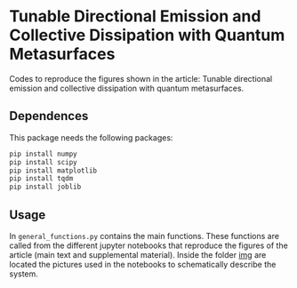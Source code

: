 # Tunable Directional Emission and Collective Dissipation with Quantum Metasurfaces
Codes to reproduce the figures shown in the article: Tunable directional emission and collective dissipation with quantum metasurfaces.

## Dependences

This package needs the following packages:

```bash
pip install numpy
pip install scipy
pip install matplotlib
pip install tqdm
pip install joblib
```

## Usage
In `general_functions.py` contains the main functions. These functions are called from the different jupyter notebooks that reproduce the figures of the article (main text and supplemental material). Inside the folder [img](https://github.com/Davtax/Tunable-emission-metasurfaces/img) are located the pictures used in the notebooks to schematically describe the system.
